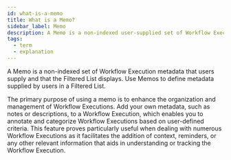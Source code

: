 ```yaml
---
id: what-is-a-memo
title: What is a Memo?
sidebar_label: Memo
description: A Memo is a non-indexed user-supplied set of Workflow Execution metadata that is displayed with Filtered List results.
tags:
  - term
  - explanation
---
```


A Memo is a non-indexed set of Workflow Execution metadata that users supply and that the Filtered List displays. Use Memos to define metadata supplied by users in a Filtered List.

The primary purpose of using a memo is to enhance the organization and management of Workflow Executions. Add your own metadata, such as notes or descriptions, to a Workflow Execution, which enables you to annotate and categorize Workflow Executions based on user-defined criteria. This feature proves particularly useful when dealing with numerous Workflow Executions as it facilitates the addition of context, reminders, or any other relevant information that aids in understanding or tracking the Workflow Execution.
